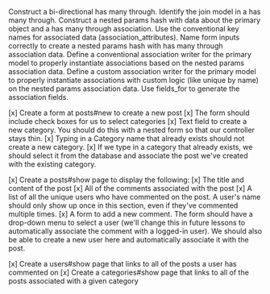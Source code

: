 Construct a bi-directional has many through.
Identify the join model in a has many through.
Construct a nested params hash with data about the primary object and a has many through association.
Use the conventional key names for associated data (association_attributes).
Name form inputs correctly to create a nested params hash with has many through association data.
Define a conventional association writer for the primary model to properly instantiate associations based on the nested params association data.
Define a custom association writer for the primary model to properly instantiate associations with custom logic (like unique by name) on the nested params association data.
Use fields_for to generate the association fields.


[x] Create a form at posts#new to create a new post
  [x] The form should include check boxes for us to select categories 
  [x] Text field to create a new category. You should do this with a nested form so that our controller stays thin. 
  [x] Typing in a Category name that already exists should not create a new category. 
  [x] If we type in a category that already exists, we should select it from the database and associate the post we've created with the existing category.

[x] Create a posts#show page to display the following:
  [x] The title and content of the post
  [x] All of the comments associated with the post
  [x] A list of all the unique users who have commented on the post. A user's name should only show up once in this section, even if they've commented multiple times.
  [x] A form to add a new comment. The form should have a drop-down menu to select a user (we'll change this in future lessons to automatically associate the comment with a logged-in user). We should also be able to create a new user here and automatically associate it with the post.

[x] Create a users#show page that links to all of the posts a user has commented on
[x] Create a categories#show page that links to all of the posts associated with a given category